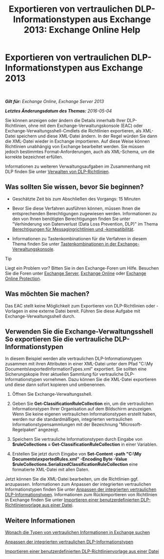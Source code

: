 ﻿---
title: 'Exportieren von vertraulichen DLP-Informationstypen aus Exchange 2013: Exchange Online Help'
TOCTitle: Exportieren von vertraulichen DLP-Informationstypen aus Exchange
ms:assetid: 8f02fbc2-dd1c-4276-be1a-517a43fe39b2
ms:mtpsurl: https://technet.microsoft.com/de-de/library/Dn479225(v=EXCHG.150)
ms:contentKeyID: 59634165
ms.date: 05/23/2018
mtps_version: v=EXCHG.150
ms.translationtype: MT
---

# Exportieren von vertraulichen DLP-Informationstypen aus Exchange 2013

 

_**Gilt für:** Exchange Online, Exchange Server 2013_

_**Letztes Änderungsdatum des Themas:** 2016-05-04_

Sie können anzeigen oder ändern die Details innerhalb Ihrer DLP-Richtlinien, ohne mit dem Exchange-Verwaltungskonsole (EAC) oder Exchange-Verwaltungsshell-Cmdlets die Richtlinien exportieren, als XML-Datei speichern und diese XML-Datei ändern. In der Regel würden Sie dann die XML-Datei wieder in Exchange importieren. Auf diese Weise können Richtlinien unabhängig von Exchange bearbeitet werden. Sie müssen jedoch bestimmtes Format-Anforderungen, auch als XML-Schema, um die korrekte bezeichnet erfüllen.

Informationen zu weiteren Verwaltungsaufgaben im Zusammenhang mit DLP finden Sie unter [Verwalten von DLP-Richtlinien](manage-dlp-policies-exchange-2013-help.md).

## Was sollten Sie wissen, bevor Sie beginnen?

  - Geschätzte Zeit bis zum Abschließen des Vorgangs: 15 Minuten

  - Bevor Sie diese Verfahren ausführen können, müssen Ihnen die entsprechenden Berechtigungen zugewiesen werden. Informationen zu den von Ihnen benötigten Berechtigungen finden Sie unter "Verhinderung von Datenverlust (Data Loss Prevention, DLP)" im Thema [Berechtigungen für Messagingrichtlinien und -kompatibilität](messaging-policy-and-compliance-permissions-exchange-2013-help.md).

  - Informationen zu Tastenkombinationen für die Verfahren in diesem Thema finden Sie unter [Tastenkombinationen in der Exchange-Verwaltungskonsole](keyboard-shortcuts-in-the-exchange-admin-center-exchange-online-protection-help.md).


> [!TIP]
> Liegt ein Problem vor? Bitten Sie in den Exchange-Foren um Hilfe. Besuchen Sie die Foren unter <A href="https://go.microsoft.com/fwlink/p/?linkid=60612">Exchange Server</A>, <A href="https://go.microsoft.com/fwlink/p/?linkid=267542">Exchange Online</A> oder <A href="https://go.microsoft.com/fwlink/p/?linkid=285351">Exchange Online Protection</A>.



## Was möchten Sie machen?

Das EAC stellt keine Möglichkeit zum Exportieren von DLP-Richtlinien oder -Vorlagen in eine externe Datei bereit. Führen Sie diese Aufgabe mit Exchange-Verwaltungsshell durch.

## Verwenden Sie die Exchange-Verwaltungsshell So exportieren Sie die vertrauliche DLP-Informationstypen

In diesem Beispiel werden alle vertraulichen DLP-Informationstypen zusammen mit ihren Attributen in einer XML-Datei unter dem Pfad "C:\\My Documents\\exportedInformationTypes.xml" exportiert. Sie sollten eine Sicherungskopie Ihrer aktuellen Sammlung für vertrauliche DLP-Informationstypen vornehmen. Dazu können Sie die XML-Datei exportieren und diese dann sofort kopieren und umbenennen.

1.  Öffnen Sie Exchange-Verwaltungsshell.

2.  Geben Sie **Get-ClassificationRuleCollection** ein, um die vertraulichen Informationstypen Ihrer Organisation auf dem Bildschirm anzuzeigen. Wenn Sie keine eigenen vertraulichen Informationstypen erstellt haben, werden nur die standardmäßigen, integrierten vertraulichen Informationstypensammlungen mit der Bezeichnung "Microsoft-Regelpaket" angezeigt.

3.  Speichern Sie vertrauliche Informationstypen durch Eingabe von **$ruleCollections = Get-ClassificationRuleCollection** in einer Variablen.

4.  Erstellen Sie jetzt durch Eingabe von **Set-Content -path "C:\\My Documents\\exportedRules.xml" -Encoding Byte -Value $ruleCollections.SerializedClassificationRuleCollection** eine formatierte XML-Datei mit allen Daten.

Jetzt können Sie die XML-Datei bearbeiten, um die Richtlinien ggf. anzupassen. Informationen zum Anpassen der integrierten vertraulichen Informationstypen finden Sie unter [Anpassen der integrierten vertraulichen DLP-Informationstypen](customize-the-built-in-dlp-sensitive-information-types-exchange-2013-help.md). Informationen zum Rückimportieren von Richtlinien in Exchange finden Sie unter [Importieren einer benutzerdefinierten DLP-Richtlinienvorlage aus einer Datei](import-a-custom-dlp-policy-template-from-a-file-exchange-2013-help.md).

## Weitere Informationen

[Wonach die Typen von vertraulichen Informationen in Exchange suchen](what-the-sensitive-information-types-in-exchange-look-for-exchange-online-help.md)

[Anpassen der integrierten vertraulichen DLP-Informationstypen](customize-the-built-in-dlp-sensitive-information-types-exchange-2013-help.md)

[Importieren einer benutzerdefinierten DLP-Richtlinienvorlage aus einer Datei](import-a-custom-dlp-policy-template-from-a-file-exchange-2013-help.md)

